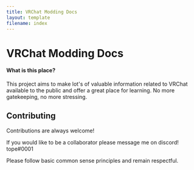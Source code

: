 ```yaml
---
title: VRChat Modding Docs
layout: template
filename: index
--- 
```


# VRChat Modding Docs


#### What is this place?
This project aims to make lot's of valuable information related to VRChat available to the public and offer a great place for learning. No more gatekeeping, no more stressing.


## Contributing

Contributions are always welcome!

If you would like to be a collaborator please message me on discord! tope#0001

Please follow basic common sense principles and remain respectful.
